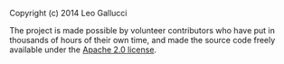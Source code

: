 Copyright (c) 2014 Leo Gallucci

The project is made possible by volunteer contributors who have put in thousands of hours of their own time, and made the source code freely available under the [Apache 2.0 license](http://www.apache.org/licenses/LICENSE-2.0).
